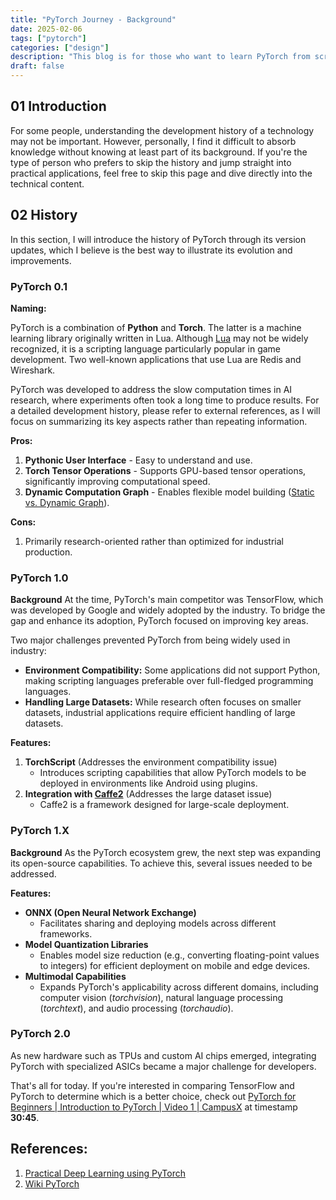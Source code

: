 ```yaml
---
title: "PyTorch Journey - Background"
date: 2025-02-06
tags: ["pytorch"]
categories: ["design"]
description: "This blog is for those who want to learn PyTorch from scratch. This PyTorch series covers an introduction to PyTorch, its applications, and some popular libraries."
draft: false
---
```


## 01 Introduction

For some people, understanding the development history of a technology may not be important. However, personally, I find it difficult to absorb knowledge without knowing at least part of its background. If you're the type of person who prefers to skip the history and jump straight into practical applications, feel free to skip this page and dive directly into the technical content.

## 02 History

In this section, I will introduce the history of PyTorch through its version updates, which I believe is the best way to illustrate its evolution and improvements.

### **PyTorch 0.1**
**Naming:**

PyTorch is a combination of **Python** and **Torch**. The latter is a machine learning library originally written in Lua. Although [Lua](https://zh.wikipedia.org/zh-tw/Lua) may not be widely recognized, it is a scripting language particularly popular in game development. Two well-known applications that use Lua are Redis and Wireshark.

PyTorch was developed to address the slow computation times in AI research, where experiments often took a long time to produce results. For a detailed development history, please refer to external references, as I will focus on summarizing its key aspects rather than repeating information.


**Pros:**
1. **Pythonic User Interface** - Easy to understand and use.
2. **Torch Tensor Operations** - Supports GPU-based tensor operations, significantly improving computational speed.
3. **Dynamic Computation Graph** - Enables flexible model building ([Static vs. Dynamic Graph](https://chatgpt.com/share/67a48beb-49c4-8000-b35b-4bb0e9fd070b)).

**Cons:**
1. Primarily research-oriented rather than optimized for industrial production.

### **PyTorch 1.0**
**Background**
At the time, PyTorch's main competitor was TensorFlow, which was developed by Google and widely adopted by the industry. To bridge the gap and enhance its adoption, PyTorch focused on improving key areas.

Two major challenges prevented PyTorch from being widely used in industry:
- **Environment Compatibility:** Some applications did not support Python, making scripting languages preferable over full-fledged programming languages.
- **Handling Large Datasets:** While research often focuses on smaller datasets, industrial applications require efficient handling of large datasets.

**Features:**
1. **TorchScript** (Addresses the environment compatibility issue)
   - Introduces scripting capabilities that allow PyTorch models to be deployed in environments like Android using plugins.
2. **Integration with [Caffe2](https://caffe2.ai/docs/caffe-migration.html#null__how-is-caffe2-different-from-pytorch)** (Addresses the large dataset issue)
   - Caffe2 is a framework designed for large-scale deployment.

### **PyTorch 1.X**
**Background**
As the PyTorch ecosystem grew, the next step was expanding its open-source capabilities. To achieve this, several issues needed to be addressed.

**Features:**
- **ONNX (Open Neural Network Exchange)**
  - Facilitates sharing and deploying models across different frameworks.
- **Model Quantization Libraries**
  - Enables model size reduction (e.g., converting floating-point values to integers) for efficient deployment on mobile and edge devices.
- **Multimodal Capabilities**
  - Expands PyTorch's applicability across different domains, including computer vision (*torchvision*), natural language processing (*torchtext*), and audio processing (*torchaudio*).

### **PyTorch 2.0**
As new hardware such as TPUs and custom AI chips emerged, integrating PyTorch with specialized ASICs became a major challenge for developers.

That's all for today. If you're interested in comparing TensorFlow and PyTorch to determine which is a better choice, check out [PyTorch for Beginners | Introduction to PyTorch | Video 1 | CampusX](https://www.youtube.com/watch?v=QZsguRbcOBM&list=PLKnIA16_Rmvboy8bmDCjwNHgTaYH2puK7&index=1) at timestamp **30:45**.

## References:
1. [Practical Deep Learning using PyTorch](https://www.youtube.com/watch?v=QZsguRbcOBM&list=PLKnIA16_Rmvboy8bmDCjwNHgTaYH2puK7&index=1)
2. [Wiki PyTorch](https://golden.com/wiki/PyTorch-NMGD4Y4#References)
